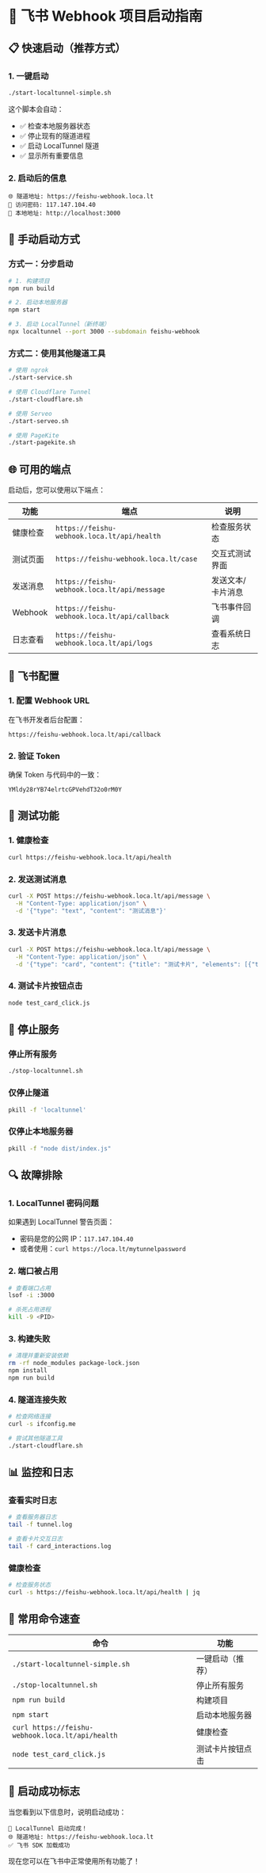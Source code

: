 # 🚀 飞书 Webhook 项目启动指南

## 📋 快速启动（推荐方式）

### 1. 一键启动
```bash
./start-localtunnel-simple.sh
```

这个脚本会自动：
- ✅ 检查本地服务器状态
- ✅ 停止现有的隧道进程
- ✅ 启动 LocalTunnel 隧道
- ✅ 显示所有重要信息

### 2. 启动后的信息
```
🌐 隧道地址: https://feishu-webhook.loca.lt
🔑 访问密码: 117.147.104.40
🔗 本地地址: http://localhost:3000
```

## 🔧 手动启动方式

### 方式一：分步启动
```bash
# 1. 构建项目
npm run build

# 2. 启动本地服务器
npm start

# 3. 启动 LocalTunnel（新终端）
npx localtunnel --port 3000 --subdomain feishu-webhook
```

### 方式二：使用其他隧道工具
```bash
# 使用 ngrok
./start-service.sh

# 使用 Cloudflare Tunnel
./start-cloudflare.sh

# 使用 Serveo
./start-serveo.sh

# 使用 PageKite
./start-pagekite.sh
```

## 🌐 可用的端点

启动后，您可以使用以下端点：

| 功能 | 端点 | 说明 |
|------|------|------|
| 健康检查 | `https://feishu-webhook.loca.lt/api/health` | 检查服务状态 |
| 测试页面 | `https://feishu-webhook.loca.lt/case` | 交互式测试界面 |
| 发送消息 | `https://feishu-webhook.loca.lt/api/message` | 发送文本/卡片消息 |
| Webhook | `https://feishu-webhook.loca.lt/api/callback` | 飞书事件回调 |
| 日志查看 | `https://feishu-webhook.loca.lt/api/logs` | 查看系统日志 |

## 🔧 飞书配置

### 1. 配置 Webhook URL
在飞书开发者后台配置：
```
https://feishu-webhook.loca.lt/api/callback
```

### 2. 验证 Token
确保 Token 与代码中的一致：
```
YMldy28rYB74elrtcGPVehdT32o0rM0Y
```

## 🧪 测试功能

### 1. 健康检查
```bash
curl https://feishu-webhook.loca.lt/api/health
```

### 2. 发送测试消息
```bash
curl -X POST https://feishu-webhook.loca.lt/api/message \
  -H "Content-Type: application/json" \
  -d '{"type": "text", "content": "测试消息"}'
```

### 3. 发送卡片消息
```bash
curl -X POST https://feishu-webhook.loca.lt/api/message \
  -H "Content-Type: application/json" \
  -d '{"type": "card", "content": {"title": "测试卡片", "elements": [{"tag": "div", "text": {"tag": "plain_text", "content": "这是一个测试卡片"}}, {"tag": "action", "actions": [{"tag": "button", "text": {"tag": "plain_text", "content": "点击测试"}, "type": "default", "value": {"key": "test"}}]}]}}'
```

### 4. 测试卡片按钮点击
```bash
node test_card_click.js
```

## 🛑 停止服务

### 停止所有服务
```bash
./stop-localtunnel.sh
```

### 仅停止隧道
```bash
pkill -f 'localtunnel'
```

### 仅停止本地服务器
```bash
pkill -f "node dist/index.js"
```

## 🔍 故障排除

### 1. LocalTunnel 密码问题
如果遇到 LocalTunnel 警告页面：
- 密码是您的公网 IP：`117.147.104.40`
- 或者使用：`curl https://loca.lt/mytunnelpassword`

### 2. 端口被占用
```bash
# 查看端口占用
lsof -i :3000

# 杀死占用进程
kill -9 <PID>
```

### 3. 构建失败
```bash
# 清理并重新安装依赖
rm -rf node_modules package-lock.json
npm install
npm run build
```

### 4. 隧道连接失败
```bash
# 检查网络连接
curl -s ifconfig.me

# 尝试其他隧道工具
./start-cloudflare.sh
```

## 📊 监控和日志

### 查看实时日志
```bash
# 查看服务器日志
tail -f tunnel.log

# 查看卡片交互日志
tail -f card_interactions.log
```

### 健康检查
```bash
# 检查服务状态
curl -s https://feishu-webhook.loca.lt/api/health | jq
```

## 🎯 常用命令速查

| 命令 | 功能 |
|------|------|
| `./start-localtunnel-simple.sh` | 一键启动（推荐） |
| `./stop-localtunnel.sh` | 停止所有服务 |
| `npm run build` | 构建项目 |
| `npm start` | 启动本地服务器 |
| `curl https://feishu-webhook.loca.lt/api/health` | 健康检查 |
| `node test_card_click.js` | 测试卡片按钮点击 |

## 🎉 启动成功标志

当您看到以下信息时，说明启动成功：

```
🚀 LocalTunnel 启动完成！
🌐 隧道地址: https://feishu-webhook.loca.lt
✅ 飞书 SDK 加载成功
```

现在您可以在飞书中正常使用所有功能了！ 